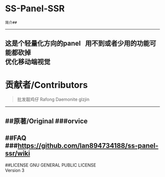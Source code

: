 SS-Panel-SSR
================
	简介##
--------
这是个轻量化方向的panel &nbsp; 用不到或者少用的功能可能都砍掉	
优化移动端视觉
----------------------
贡献者/Contributors
=========
>批发靓鸡仔
>Rafong
>Daemonite
>glzjin
----------------------
##原著/Original
###orvice
----------------------
##FAQ
###https://github.com/lan894734188/ss-panel-ssr/wiki
----------------------------
##LICENSE
GNU GENERAL PUBLIC LICENSE<br/>
Version 3
